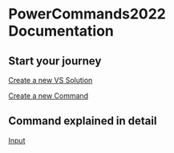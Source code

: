 # PowerCommands2022 Documentation
## Start your journey
[Create a new VS Solution](Create_new_project.md)

[Create a new Command](Create_new_command.md)

## Command explained in detail
[Input](Input.md)
